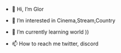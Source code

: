 - 👋 Hi, I’m Glor
- 👀 I’m interested in Cinema,Stream,Country
- 🌱 I’m currently learning world ))

- 📫 How to reach me twitter, discord

<!---
PetrVasnec/PetrVasnec is a ✨ special ✨ repository because its `README.md` (this file) appears on your GitHub profile.
You can click the Preview link to take a look at your changes.
--->
